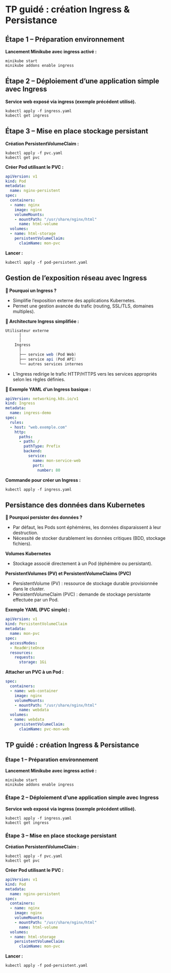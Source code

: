 # TP guidé : création Ingress & Persistance

## Étape 1 – Préparation environnement

**Lancement Minikube avec ingress activé :**

```shell
minikube start
minikube addons enable ingress
```

## Étape 2 – Déploiement d’une application simple avec Ingress

**Service web exposé via ingress (exemple précédent utilisé).**

```shell
kubectl apply -f ingress.yaml
kubectl get ingress
```

## Étape 3 – Mise en place stockage persistant

**Création PersistentVolumeClaim :**

```shell
kubectl apply -f pvc.yaml
kubectl get pvc
```

**Créer Pod utilisant le PVC :**

```yaml
apiVersion: v1
kind: Pod
metadata:
  name: nginx-persistent
spec:
  containers:
  - name: nginx
    image: nginx
    volumeMounts:
    - mountPath: "/usr/share/nginx/html"
      name: html-volume
  volumes:
  - name: html-storage
    persistentVolumeClaim:
      claimName: mon-pvc
```

**Lancer :**

```shell
kubectl apply -f pod-persistent.yaml
```


## Gestion de l’exposition réseau avec Ingress

**🔹 Pourquoi un Ingress ?**

- Simplifie l’exposition externe des applications Kubernetes.
- Permet une gestion avancée du trafic (routing, SSL/TLS, domaines multiples).

**🔹 Architecture Ingress simplifiée :**

```java
Utilisateur externe
      │
      │
    Ingress
      │
      ├── service web (Pod Web)
      ├── service api (Pod API)
      └── autres services internes
```

- L’Ingress redirige le trafic HTTP/HTTPS vers les services appropriés selon les règles définies.

**🔹 Exemple YAML d’un Ingress basique :**

```yaml
apiVersion: networking.k8s.io/v1
kind: Ingress
metadata:
  name: ingress-demo
spec:
  rules:
  - host: "web.exemple.com"
    http:
      paths:
      - path: /
        pathType: Prefix
        backend:
          service:
            name: mon-service-web
            port:
              number: 80
```

**Commande pour créer un Ingress :**

```shell
kubectl apply -f ingress.yaml
```

## Persistance des données dans Kubernetes

**📌 Pourquoi persister des données ?**

- Par défaut, les Pods sont éphémères, les données disparaissent à leur destruction.
- Nécessité de stocker durablement les données critiques (BDD, stockage fichiers).

**Volumes Kubernetes**

- Stockage associé directement à un Pod (éphémère ou persistant).

**PersistentVolumes (PV) et PersistentVolumeClaims (PVC)**

- PersistentVolume (PV) : ressource de stockage durable provisionnée dans le cluster.
- PersistentVolumeClaim (PVC) : demande de stockage persistante effectuée par un Pod.

**Exemple YAML (PVC simple) :**

```yaml
apiVersion: v1
kind: PersistentVolumeClaim
metadata:
  name: mon-pvc
spec:
  accessModes:
  - ReadWriteOnce
  resources:
    requests:
      storage: 1Gi
```

**Attacher un PVC à un Pod :**

```yaml
spec:
  containers:
  - name: web-container
    image: nginx
    volumeMounts:
    - mountPath: "/usr/share/nginx/html"
      name: webdata
  volumes:
  - name: webdata
    persistentVolumeClaim:
      claimName: pvc-mon-web
```

## TP guidé : création Ingress & Persistance

### Étape 1 – Préparation environnement

**Lancement Minikube avec ingress activé :**

```shell
minikube start
minikube addons enable ingress
```

### Étape 2 – Déploiement d’une application simple avec Ingress

**Service web exposé via ingress (exemple précédent utilisé).**

```shell
kubectl apply -f ingress.yaml
kubectl get ingress
```

### Étape 3 – Mise en place stockage persistant

**Création PersistentVolumeClaim :**

```shell
kubectl apply -f pvc.yaml
kubectl get pvc
```

**Créer Pod utilisant le PVC :**

```yaml
apiVersion: v1
kind: Pod
metadata:
  name: nginx-persistent
spec:
  containers:
  - name: nginx
    image: nginx
    volumeMounts:
    - mountPath: "/usr/share/nginx/html"
      name: html-volume
  volumes:
  - name: html-storage
    persistentVolumeClaim:
      claimName: mon-pvc
```

**Lancer :**

```shell
kubectl apply -f pod-persistent.yaml
```

